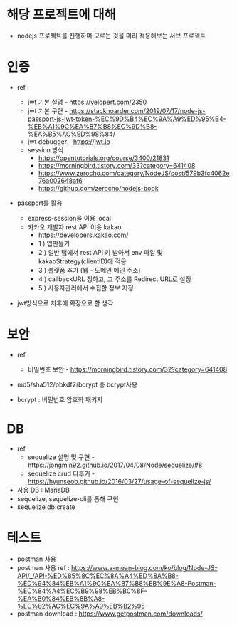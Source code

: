 # 해당 프로젝트에 대해 

- nodejs 프로젝트를 진행하며 모르는 것을 미리 적용해보는 서브 프로젝트

# 인증

- ref : 
    - jwt 기본 설명 - https://velopert.com/2350
    - jwt 기본 구현 - https://stackhoarder.com/2019/07/17/node-js-passport-js-jwt-token-%EC%9D%B4%EC%9A%A9%ED%95%B4-%EB%A1%9C%EA%B7%B8%EC%9D%B8-%EA%B5%AC%ED%98%84/
    - jwt debugger - https://jwt.io
    - session 방식 
        - https://opentutorials.org/course/3400/21831
        - https://morningbird.tistory.com/33?category=641408
        - https://www.zerocho.com/category/NodeJS/post/579b3fc4062e76a002648af6
        - https://github.com/zerocho/nodejs-book

- passport를 활용
    - express-session을 이용 local
    - 카카오 개발자 rest API 이용 kakao
        - https://developers.kakao.com/
        - 1 ) 앱만들기
        - 2 ) 일반 탭에서 rest API 키 받아서 env 파일 및 kakaoStrategy(clientID)에 적용
        - 3 ) 플랫폼 추가 (웹 - 도메인 메인 주소)
        - 4 ) callbackURL 정하고, 그 주소를 Redirect URL로 설정
        - 5 ) 사용자관리에서 수집할 정보 지정
- jwt방식으로 차후에 확장으로 할 생각


# 보안

- ref :
    - 비밀번호 보안 - https://morningbird.tistory.com/32?category=641408
- md5/sha512/pbkdf2/bcrypt 중 bcrypt사용

- bcrypt : 비밀번호 암호화 패키지

# DB

- ref : 
    - sequelize 설명 및 구현 - https://jongmin92.github.io/2017/04/08/Node/sequelize/#8
    - sequelize crud 다루기 - https://hyunseob.github.io/2016/03/27/usage-of-sequelize-js/
- 사용 DB : MariaDB
- sequelize, sequelize-cli를 통해 구현
- sequelize db:create

# 테스트

- postman 사용
- postman 사용 ref : https://www.a-mean-blog.com/ko/blog/Node-JS-API/_/API-%ED%85%8C%EC%8A%A4%ED%8A%B8-%ED%94%84%EB%A1%9C%EA%B7%B8%EB%9E%A8-Postman-%EC%84%A4%EC%B9%98%EB%B0%8F-%EA%B0%84%EB%8B%A8-%EC%82%AC%EC%9A%A9%EB%B2%95
- postman download : https://www.getpostman.com/downloads/
